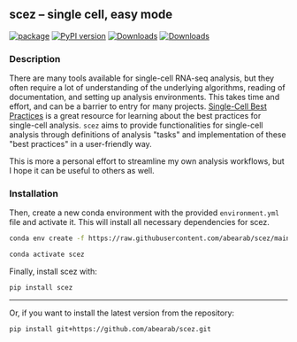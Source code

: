 ## scez – single cell, easy mode
[![package](https://github.com/abearab/scez/actions/workflows/main.yml/badge.svg)](https://github.com/abearab/scez/actions/workflows/main.yml)
[![PyPI version](https://badge.fury.io/py/scez.svg)](https://badge.fury.io/py/scez)
[![Downloads](https://static.pepy.tech/badge/scez)](https://pepy.tech/project/scez)
[![Downloads](https://static.pepy.tech/badge/scez/month)](https://pepy.tech/project/scez)


### Description
There are many tools available for single-cell RNA-seq analysis, but they often require a lot of understanding of the underlying algorithms, reading of documentation, and setting up analysis environments. This takes time and effort, and can be a barrier to entry for many projects. [Single-Cell Best Practices](https://github.com/theislab/single-cell-best-practices) is a great resource for learning about the best practices for single-cell analysis. `scez` aims to provide functionalities for single-cell analysis through definitions of analysis "tasks" and implementation of these "best practices" in a user-friendly way.

This is more a personal effort to streamline my own analysis workflows, but I hope it can be useful to others as well.


### Installation
Then, create a new conda environment with the provided `environment.yml` file and activate it. This will install all necessary dependencies for scez.
```bash
conda env create -f https://raw.githubusercontent.com/abearab/scez/main/environment.yml

conda activate scez
```
Finally, install scez with:

```bash
pip install scez
```

___
Or, if you want to install the latest version from the repository:
```bash
pip install git+https://github.com/abearab/scez.git
```
